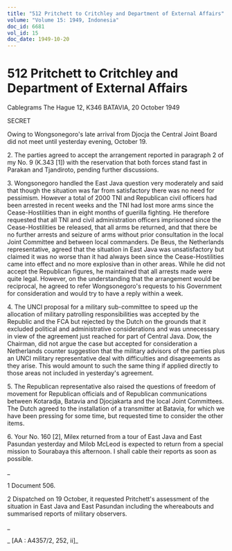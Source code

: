 ```yaml
---
title: "512 Pritchett to Critchley and Department of External Affairs"
volume: "Volume 15: 1949, Indonesia"
doc_id: 6681
vol_id: 15
doc_date: 1949-10-20
---
```


# 512 Pritchett to Critchley and Department of External Affairs

Cablegrams The Hague 12, K346 BATAVIA, 20 October 1949

SECRET

Owing to Wongsonegoro's late arrival from Djocja the Central Joint Board did not meet until yesterday evening, October 19.

2\. The parties agreed to accept the arrangement reported in paragraph 2 of my No. 9 (K.343 [1]) with the reservation that both forces stand fast in Parakan and Tjandiroto, pending further discussions.

3\. Wongsonegoro handled the East Java question very moderately and said that though the situation was far from satisfactory there was no need for pessimism. However a total of 2000 TNI and Republican civil officers had been arrested in recent weeks and the TNI had lost more arms since the Cease-Hostilities than in eight months of guerilla fighting. He therefore requested that all TNI and civil administration officers imprisoned since the Cease-Hostilities be released, that all arms be returned, and that there be no further arrests and seizure of arms without prior consultation in the local Joint Committee and between local commanders. De Beus, the Netherlands representative, agreed that the situation in East Java was unsatisfactory but claimed it was no worse than it had always been since the Cease-Hostilities came into effect and no more explosive than in other areas. While he did not accept the Republican figures, he maintained that all arrests made were quite legal. However, on the understanding that the arrangement would be reciprocal, he agreed to refer Wongsonegoro's requests to his Government for consideration and would try to have a reply within a week.

4\. The UNCI proposal for a military sub-committee to speed up the allocation of military patrolling responsibilities was accepted by the Republic and the FCA but rejected by the Dutch on the grounds that it excluded political and administrative considerations and was unnecessary in view of the agreement just reached for part of Central Java. Dow, the Chairman, did not argue the case but accepted for consideration a Netherlands counter suggestion that the military advisors of the parties plus an UNCI military representative deal with difficulties and disagreements as they arise. This would amount to such the same thing if applied directly to those areas not included in yesterday's agreement.

5\. The Republican representative also raised the questions of freedom of movement for Republican officials and of Republican communications between Kotaradja, Batavia and Djocjakarta and the local Joint Committees. The Dutch agreed to the installation of a transmitter at Batavia, for which we have been pressing for some time, but requested time to consider the other items.

6\. Your No. 160 [2], Milex returned from a tour of East Java and East Pasundan yesterday and Milob McLeod is expected to return from a special mission to Sourabaya this afternoon. I shall cable their reports as soon as possible.

_

1 Document 506.

2 Dispatched on 19 October, it requested Pritchett's assessment of the situation in East Java and East Pasundan including the whereabouts and summarised reports of military observers.

_

_ [AA : A4357/2, 252, ii]_
